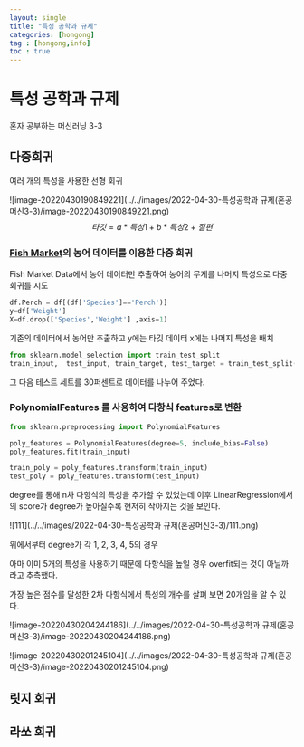 ```yaml
---
layout: single
title: "특성 공학과 규제"
categories: [hongong]
tag : [hongong,info]
toc : true
---
```



# 특성 공학과 규제

혼자 공부하는 머신러닝 3-3

## 다중회귀

여러 개의 특성을 사용한 선형 회귀

![image-20220430190849221](../../images/2022-04-30-특성공학과 규제(혼공머신3-3)/image-20220430190849221.png)
$$
타깃 = a*특성1 + b*특성2+절편
$$


###  [Fish Market](https://www.kaggle.com/aungpyaeap/fish-market)의 농어 데이터를 이용한 다중 회귀

Fish Market Data에서 농어 데이터만 추출하여 농어의 무게를 나머지 특성으로 다중 회귀를 시도

```python
df.Perch = df[(df['Species']=='Perch')]
y=df['Weight']
X=df.drop(['Species','Weight'] ,axis=1)
```

기존의 데이터에서 농어만 추출하고 y에는 타깃 데이터 x에는 나머지 특성을 배치

```python
from sklearn.model_selection import train_test_split
train_input,  test_input, train_target, test_target = train_test_split(X, y, test_size=0.3, random_state=42)
```

 그 다음 테스트 세트를 30퍼센트로 데이터를 나누어 주었다. 

### PolynomialFeatures 를 사용하여 다항식 features로 변환

``` python
from sklearn.preprocessing import PolynomialFeatures

poly_features = PolynomialFeatures(degree=5, include_bias=False)
poly_features.fit(train_input)

train_poly = poly_features.transform(train_input)
test_poly = poly_features.transform(test_input)
```

degree를 통해 n차 다항식의 특성을 추가할 수 있었는데 이후 LinearRegression에서의 score가 degree가 높아질수록 현저히 작아지는 것을 보인다.

![111](../../images/2022-04-30-특성공학과 규제(혼공머신3-3)/111.png)

위에서부터 degree가 각 1, 2, 3, 4, 5의 경우

아마 이미 5개의 특성을 사용하기 때문에 다항식을 높일 경우 overfit되는 것이 아닐까라고 추측했다.

가장 높은 점수를 달성한 2차 다항식에서 특성의 개수를 살펴 보면 20개임을 알 수 있다.

![image-20220430204244186](../../images/2022-04-30-특성공학과 규제(혼공머신3-3)/image-20220430204244186.png)









![image-20220430201245104](../../images/2022-04-30-특성공학과 규제(혼공머신3-3)/image-20220430201245104.png)







## 릿지 회귀

## 라쏘 회귀

